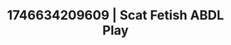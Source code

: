 ---
categories:
- AI-generated
- Eye contact kink
- Midnight surrender
- Ethical porn
- ASMR
- Erotic tension
- Closeness kink
- Cosplay
image: /assets/images/1746634209609.jpg
layout: post
seo:
  description: Featured content with premium ABDL Play, Scat Fetish. HD images available.
  keywords: ABDL Play, Scat Fetish
  og_image: /assets/images/1746634209609.jpg
  schema_type: VisualArtwork
tags:
- '#1746634209609'
- ABDL Play
- Scat Fetish
title: 1746634209609 | Scat Fetish ABDL Play
---